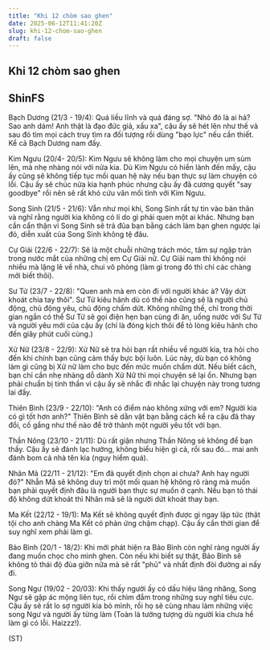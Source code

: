 ```yaml
---
title: "Khi 12 chòm sao ghen"
date: 2025-06-12T11:41:20Z
slug: khi-12-chom-sao-ghen
draft: false
---
```


## Khi 12 chòm sao ghen

## ShinFS

Bạch Dương (21/3 - 19/4):
Quá liều lĩnh và quá đáng sợ. "Nhỏ đó là ai hả? Sao anh dám! Anh thật là đạo đức giả, xấu xa", cậu ấy sẽ hét lên như thế và sau đó tìm mọi cách truy tìm ra đối tượng rồi dùng "bạo lực" nếu cần thiết. Kể cả Bạch Dương nam đấy.
  
Kim Ngưu (20/4- 20/5):
Kim Ngưu sẽ không làm cho mọi chuyện um sùm lên, mà nhẹ nhàng nói với nửa kia. Dù Kim Ngưu có hiền lành đến mấy, cậu ấy cũng sẽ không tiếp tục mối quan hệ này nếu bạn thực sự làm chuyện có lỗi. Cậu ấy sẽ chúc nửa kia hạnh phúc nhưng cậu ấy đã cương quyết "say goodbye" rồi nên sẽ rất khó cứu vãn mối tình với Kim Ngưu.
  
Song Sinh (21/5 - 21/6):
Vẫn như mọi khi, Song Sinh rất tự tin vào bản thân và nghĩ rằng người kia không có lí do gì phải quen một ai khác. Nhưng bạn cần cẩn thận vì Song Sinh sẽ trả đũa bạn bằng cách làm bạn ghen ngược lại đó, diễn xuất của Song Sinh không tệ đâu.
  
Cự Giải (22/6 - 22/7):
Sẽ là một chuỗi những trách móc, tâm sự ngập tràn trong nước mắt của những chị em Cự Giải nữ. Cự Giải nam thì không nói nhiều mà lặng lẽ về nhà, chui vô phòng (làm gì trong đó thì chỉ các chàng mới biết thôi).
  
Sư Tử (23/7 - 22/8):
"Quen anh mà em còn đi với người khác à? Vậy dứt khoát chia tay thôi". Sư Tử kiêu hãnh dù có thế nào cũng sẽ là người chủ động, chủ động yêu, chủ động chấm dứt. Không những thế, chỉ trong thời gian ngắn có thể Sư Tử sẽ gọi điện hẹn bạn cùng đi ăn, uống nước với Sư Tử và người yêu mới của cậu ấy (chỉ là đóng kịch thôi để tỏ lòng kiêu hãnh cho đến giây phút cuối cùng.)
  
Xử Nữ (23/8 - 22/9):
Xử Nữ sẽ tra hỏi bạn rất nhiều về người kia, tra hỏi cho đến khi chính bạn cũng cảm thấy bực bội luôn. Lúc này, dù bạn có không làm gì cũng bị Xử nữ làm cho bực đến mức muốn chấm dứt. Nếu biết cách, bạn chỉ cần nhẹ nhàng dỗ dành Xử Nữ thì mọi chuyện sẽ lại ổn. Nhưng bạn phải chuẩn bị tinh thần vì cậu ấy sẽ nhắc đi nhắc lại chuyện này trong tương lai đấy.
  
Thiên Bình (23/9 - 22/10):
"Anh có điểm nào không xứng với em? Người kia có gì tốt hơn anh?" Thiên Bình sẽ dằn vặt bạn bằng cách kể ra cậu đã thay đổi, cố gắng như thế nào để trở thành một người yêu tốt với bạn.
  
Thần Nông (23/10 - 21/11):
Dù rất giận nhưng Thần Nông sẽ không để bạn thấy. Cậu ấy sẽ đánh lạc hướng, không biểu hiện gì cả, rồi sau đó… mai anh đánh bom cả nhà tên kia (nguy hiểm quá).
  
Nhân Mã (22/11 - 21/12):
"Em đã quyết định chọn ai chưa? Anh hay người đó?" Nhẫn Mã sẽ không duy trì một mối quan hệ không rõ ràng mà muốn bạn phải quyết định đâu là người bạn thực sự muốn ở cạnh. Nếu bạn tỏ thái độ không dứt khoát thì Nhân mã sẽ là người dứt khoát thay bạn.
  
Ma Kết (22/12 - 19/1):
Ma Kết sẽ không quyết định được gì ngay lập tức (thật tội cho anh chàng Ma Kết có phản ứng chậm chạp). Cậu ấy cần thời gian để suy nghĩ xem phải làm gì.
  
Bảo Bình (20/1 - 18/2):
Khi mới phát hiện ra Bảo Bình còn nghĩ ràng người ấy đang muốn chọc cho mình ghen. Còn nếu khi biết sự thật, Bảo Bình sẽ không tỏ thái độ đùa giỡn nữa mà sẽ rất "phũ" và nhất định đòi đường ai nấy đi.
  
Song Ngư (19/02 - 20/03):
Khi thấy người ấy có dấu hiệu lăng nhăng, Song Ngư sẽ gặp ác mộng liên tục, rồi chìm đắm trong những suy nghĩ tiêu cực. Cậu ấy sẽ rất lo sợ người kia bỏ mình, rồi họ sẽ cùng nhau làm những việc song Ngư và người ấy từng làm (Toàn là tưởng tượng dù người kia chưa hề làm gì có lỗi. Haizzz!).
 
(ST)